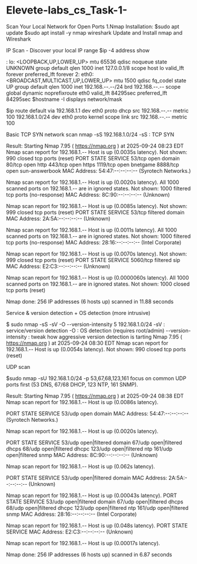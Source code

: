 # Elevete-labs_cs_Task-1-
Scan Your Local Network for Open Ports
1.Nmap Installation:
$sudo apt update
$sudo apt install -y nmap wireshark
Update and Install nmap and Wireshark

IP Scan - Discover your local IP range
$ip -4 address show 

: lo: <LOOPBACK,UP,LOWER_UP> mtu 65536 qdisc noqueue state UNKNOWN group default qlen 1000
  inet 127.0.0.1/8 scope host lo
       valid_lft forever preferred_lft forever
2: eth0: <BROADCAST,MULTICAST,UP,LOWER_UP> mtu 1500 qdisc fq_codel state UP group default qlen 1000
    inet 192.168.--.--/24 brd 192.168.--.-- scope global dynamic noprefixroute eth0
       valid_lft 84295sec preferred_lft 84295sec
$hostname -I
displays network/mask


$ip route
default via 192.168.1.1 dev eth0 proto dhcp src 192.168.--.-- metric 100 
192.168.1.0/24 dev eth0 proto kernel scope link src 192.168.--.-- metric 100

Basic TCP SYN network scan
nmap -sS 192.168.1.0/24
-sS : TCP SYN

Result:
Starting Nmap 7.95 ( https://nmap.org ) at 2025-09-24 08:23 EDT
Nmap scan report for 192.168.1.--
Host is up (0.0035s latency).
Not shown: 990 closed tcp ports (reset)
PORT     STATE    SERVICE
53/tcp   open     domain
80/tcp   open     http
443/tcp  open     https
1119/tcp open     bnetgame
8888/tcp open     sun-answerbook
MAC Address: 54:47:--:--:--:-- (Syrotech Networks.)

Nmap scan report for 192.168.1.--
Host is up (0.0020s latency).
All 1000 scanned ports on 192.168.1.-- are in ignored states.
Not shown: 1000 filtered tcp ports (no-response)
MAC Address: 8C:90:--:--:--:-- (Unknown)

Nmap scan report for 192.168.1.--
Host is up (0.0085s latency).
Not shown: 999 closed tcp ports (reset)
PORT   STATE    SERVICE
53/tcp filtered domain
MAC Address: 2A:5A:--:--:--:-- (Unknown)

Nmap scan report for 192.168.1.--
Host is up (0.0011s latency).
All 1000 scanned ports on 192.168.1.-- are in ignored states.
Not shown: 1000 filtered tcp ports (no-response)
MAC Address: 28:16:--:--:--:-- (Intel Corporate)

Nmap scan report for 192.168.1.--
Host is up (0.0070s latency).
Not shown: 999 closed tcp ports (reset)
PORT     STATE    SERVICE
5060/tcp filtered sip
MAC Address: E2:C3:--:--:--:-- (Unknown)

Nmap scan report for 192.168.1.--
Host is up (0.0000060s latency).
All 1000 scanned ports on 192.168.1.-- are in ignored states.
Not shown: 1000 closed tcp ports (reset)

Nmap done: 256 IP addresses (6 hosts up) scanned in 11.88 seconds

Service & version detection + OS detection (more intrusive)

$ sudo nmap -sS -sV -O --version-intensity 5 192.168.1.0/24
-sV : service/version detection
-O : OS detection (requires root/admin)
--version-intensity : tweak how aggressive version detection is
tarting Nmap 7.95 ( https://nmap.org ) at 2025-09-24 08:30 EDT
Nmap scan report for 192.168.1.--
Host is up (0.0054s latency).
Not shown: 990 closed tcp ports (reset)

UDP scan

$sudo nmap -sU 192.168.1.0/24 -p 53,67,68,123,161
focus on common UDP ports first (53 DNS, 67/68 DHCP, 123 NTP, 161 SNMP).

Result:
Starting Nmap 7.95 ( https://nmap.org ) at 2025-09-24 08:38 EDT
Nmap scan report for 192.168.1.--
Host is up (0.0086s latency).

PORT    STATE         SERVICE
53/udp  open          domain
MAC Address: 54:47:--:--:--:-- (Syrotech Networks.)

Nmap scan report for 192.168.1.--
Host is up (0.0020s latency).

PORT    STATE         SERVICE
53/udp  open|filtered domain
67/udp  open|filtered dhcps
68/udp  open|filtered dhcpc
123/udp open|filtered ntp
161/udp open|filtered snmp
MAC Address: 8C:90:--:--:--:-- (Unknown)

Nmap scan report for 192.168.1.--
Host is up (0.062s latency).

PORT    STATE         SERVICE
53/udp  open|filtered domain
MAC Address: 2A:5A:--:--:--:-- (Unknown)


Nmap scan report for 192.168.1.--
Host is up (0.00043s latency).
PORT    STATE         SERVICE
53/udp  open|filtered domain
67/udp  open|filtered dhcps
68/udp  open|filtered dhcpc
123/udp open|filtered ntp
161/udp open|filtered snmp
MAC Address: 28:16:--:--:--:-- (Intel Corporate)

Nmap scan report for 192.168.1.--
Host is up (0.048s latency).
PORT    STATE  SERVICE
MAC Address: E2:C3:--:--:--:-- (Unknown)

Nmap scan report for 192.168.1.--
Host is up (0.00017s latency).

Nmap done: 256 IP addresses (6 hosts up) scanned in 6.87 seconds

